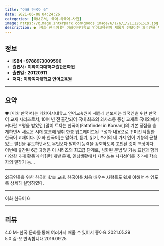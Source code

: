 ```yaml
---
title: "이화 한국어 6"
date: 2021-06-08 04:24:26
categories: [국내도서, 국어-외국어-사전]
image: https://bimage.interpark.com/goods_image/6/1/6/1/211126161s.jpg
description: ● [이화 한국어]는 이화여자대학교 언어교육원이 새롭게 선보이는 외국인을 위한 한국어 교재 시리즈로서, 10여 년 전 출간되어 국내 최초의 의사소통 중심 교재로 국내외에서 커다란 호평을 받았던 [말이 트이는 한국어(Pathfinder in Korean)]의 기본 장점을 승계하면서 새로
---
```


## **정보**

- **ISBN : 9788973009596**
- **출판사 : 이화여자대학교출판문화원**
- **출판일 : 20120911**
- **저자 : 이화여자대학교 언어교육원**

------



## **요약**

●  [이화 한국어]는 이화여자대학교 언어교육원이 새롭게 선보이는 외국인을 위한 한국어 교재 시리즈로서, 10여 년 전 출간되어 국내 최초의 의사소통 중심 교재로 국내외에서 커다란 호평을 받았던 [말이 트이는 한국어(Pathfinder in Korean)]의 기본 장점을 승계하면서 새로운 시대 흐름에 맞춰 한층 업그레이드된 구성과 내용으로 꾸며진 탁월한 한국어 교재이다. [이화 한국어]는 말하기, 듣기, 읽기, 쓰기의 네 가지 언어 기능의 균형 있는 발전을 유도하면서도 무엇보다 말하기 능력을 강화하도록 고안된 것이 특징이다. 이번에 출간된 6급 과정은 이 시리즈의 최고급 단계로, 심화된 문법 및 기능 표현과 함께 다양한 과제 활동과 어휘력 개발 문제, 일상생활에서 자주 쓰는 사자성어를 추가해 학습자의 말하기 능...

------

외국인들을 위한 한국어 학습 교재. 한국어를 처음 배우는 사람들도 쉽게 이해할 수 있도록 상세히 설명하였다.

------


이화 한국어 6 

------


## **리뷰** 

4.0 M- 한국 문화를 통해 여러가지 배울 수 있어서 좋아요  2021.05.29 <br/>5.0 김-오 만족합니다 2016.09.25 <br/>